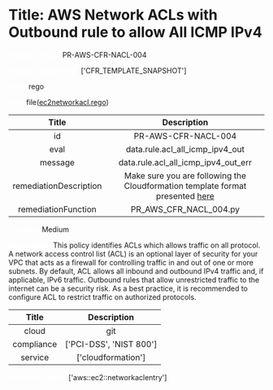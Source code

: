 



# Title: AWS Network ACLs with Outbound rule to allow All ICMP IPv4


***<font color="white">Master Test Id:</font>*** PR-AWS-CFR-NACL-004

***<font color="white">Master Snapshot Id:</font>*** ['CFR_TEMPLATE_SNAPSHOT']

***<font color="white">type:</font>*** rego

***<font color="white">rule:</font>*** file([ec2networkacl.rego])  
  
  
  
  

|Title|Description|
| :---: | :---: |
|id|PR-AWS-CFR-NACL-004|
|eval|data.rule.acl_all_icmp_ipv4_out|
|message|data.rule.acl_all_icmp_ipv4_out_err|
|remediationDescription|Make sure you are following the Cloudformation template format presented <a href='https://docs.aws.amazon.com/AWSCloudFormation/latest/UserGuide/aws-resource-ec2-network-acl-entry.html' target='_blank'>here</a>|
|remediationFunction|PR_AWS_CFR_NACL_004.py|


***<font color="white">Severity:</font>*** Medium

***<font color="white">Description:</font>*** This policy identifies ACLs which allows traffic on all protocol. A network access control list (ACL) is an optional layer of security for your VPC that acts as a firewall for controlling traffic in and out of one or more subnets. By default, ACL allows all inbound and outbound IPv4 traffic and, if applicable, IPv6 traffic. Outbound rules that allow unrestricted traffic to the internet can be a security risk. As a best practice, it is recommended to configure ACL to restrict traffic on authorized protocols.  
  
  

|Title|Description|
| :---: | :---: |
|cloud|git|
|compliance|['PCI-DSS', 'NIST 800']|
|service|['cloudformation']|


***<font color="white">Resource Types:</font>*** ['aws::ec2::networkaclentry']


[ec2networkacl.rego]: https://github.com/prancer-io/prancer-compliance-test/tree/master/aws/iac/ec2networkacl.rego
